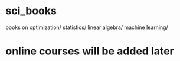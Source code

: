 # sci_books
books on optimization/ statistics/ linear algebra/ machine learning/ 

# online courses will be added later
